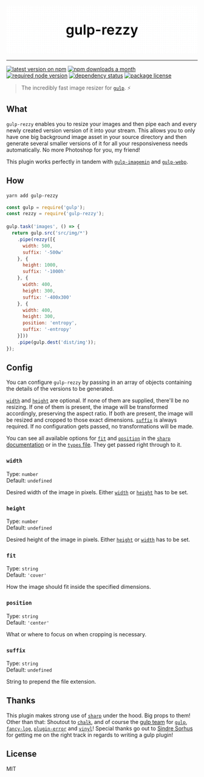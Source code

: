 <div align="center">
  <img src="rezzy.png">
</div>

<hr>

[![latest version on npm](https://img.shields.io/npm/v/gulp-rezzy)](https://www.npmjs.com/package/gulp-rezzy) [![npm downloads a month](https://img.shields.io/npm/dm/gulp-rezzy)](https://www.npmjs.com/package/gulp-rezzy) [![required node version](https://img.shields.io/node/v/gulp-rezzy)](https://github.com/nodejs/Release) [![dependency status](https://img.shields.io/david/rbnlffl/gulp-rezzy)](https://david-dm.org/robinloeffel/gulp-rezzy) [![package license](https://img.shields.io/npm/l/gulp-rezzy)](license)

> The incredibly fast image resizer for [`gulp`](https://github.com/gulpjs/gulp). ⚡️

## What

`gulp-rezzy` enables you to resize your images and then pipe each and every newly created version version of it into your stream. This allows you to only have one big background image asset in your source directory and then generate several smaller versions of it for all your responsiveness needs automatically. No more Photoshop for you, my friend!

This plugin works perfectly in tandem with [`gulp-imagemin`](https://github.com/sindresorhus/gulp-imagemin) and [`gulp-webp`](https://github.com/sindresorhus/gulp-webp).

## How

```sh
yarn add gulp-rezzy
```

```js
const gulp = require('gulp');
const rezzy = require('gulp-rezzy');

gulp.task('images', () => {
  return gulp.src('src/img/*')
    .pipe(rezzy([{
      width: 500,
      suffix: '-500w'
    }, {
      height: 1000,
      suffix: '-1000h'
    }, {
      width: 400,
      height: 300,
      suffix: '-400x300'
    }, {
      width: 400,
      height: 300,
      position: 'entropy',
      suffix: '-entropy'
    }]))
    .pipe(gulp.dest('dist/img'));
});
```

## Config

You can configure `gulp-rezzy` by passing in an array of objects containing the details of the versions to be generated.

[`width`](#width) and [`height`](#height) are optional. If none of them are supplied, there'll be no resizing. If one of them is present, the image will be transformed accordingly, preserving the aspect ratio. If both are present, the image will be resized and cropped to those exact dimensions. [`suffix`](#suffix) is always required. If no configuration gets passed, no transformations will be made.

You can see all available options for [`fit`](#fit) and [`position`](#position) in the [`sharp` documentation](https://sharp.pixelplumbing.com/api-resize#resize) or in the [`types` file](types/index.d.ts). They get passed right through to it.

### `width`

Type: `number`<br>
Default: `undefined`

Desired width of the image in pixels. Either [`width`](#width) or [`height`](#height) has to be set.

### `height`

Type: `number`<br>
Default: `undefined`

Desired height of the image in pixels. Either [`height`](#height) or [`width`](#width) has to be set.

### `fit`

Type: `string`<br>
Default: `'cover'`

How the image should fit inside the specified dimensions.

### `position`

Type: `string`<br>
Default: `'center'`

What or where to focus on when cropping is necessary.

### `suffix`

Type: `string`<br>
Default: `undefined`

String to prepend the file extension.

## Thanks

This plugin makes strong use of [`sharp`](https://github.com/lovell/sharp) under the hood. Big props to them! Other than that: Shoutout to [`chalk`](https://github.com/chalk/chalk), and of course the [gulp team](https://github.com/gulpjs) for [`gulp`](https://github.com/gulpjs/gulp), [`fancy-log`](https://github.com/gulpjs/fancy-log), [`plugin-error`](https://github.com/gulpjs/plugin-error) and [`vinyl`](https://github.com/gulpjs/vinyl)! Special thanks go out to [Sindre Sorhus](https://github.com/sindresorhus) for getting me on the right track in regards to writing a gulp plugin!

## License

MIT
